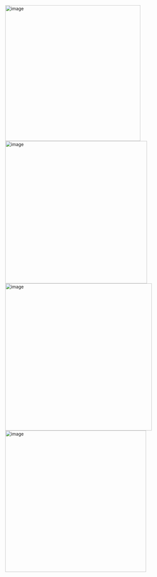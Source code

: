 <img width="428" alt="image" src="https://github.com/Dana-Huz/Single_Cell_RNA_Analysis/assets/149985235/636dcfbe-447f-42f2-888f-5fa1f6529837">
<img width="449" alt="image" src="https://github.com/Dana-Huz/Single_Cell_RNA_Analysis/assets/149985235/64bd8b07-7f96-4768-ac50-91a9c2407f9b">
<img width="464" alt="image" src="https://github.com/Dana-Huz/Single_Cell_RNA_Analysis/assets/149985235/5d608c99-65f2-4f00-9a8f-1a7234173640">
<img width="446" alt="image" src="https://github.com/Dana-Huz/Single_Cell_RNA_Analysis/assets/149985235/15f75d5a-a7aa-4b0f-a918-868fdb06ff1a">
